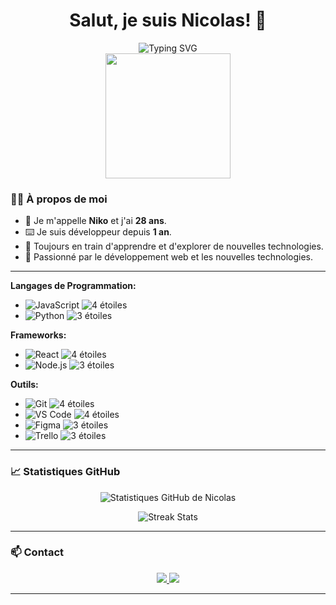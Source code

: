 <h1 align="center">Salut, je suis Nicolas! 👋</h1>

<div align="center">
  <img src="https://readme-typing-svg.herokuapp.com?font=Fira+Code&duration=3000&pause=500&color=58A6FF&width=435&lines=Développeur+Passionné;Amoureux+du+Code;Toujours+En+Apprentissage" alt="Typing SVG">
</div>

<div align="center">
  <img src="https://media.giphy.com/media/26tn33aiTi1jkl6H6/giphy.gif" width="200">
</div>

### 👨‍💻 À propos de moi

- 💼 Je m'appelle **Niko** et j'ai **28 ans**.
- ⌨️ Je suis développeur depuis **1 an**.
- 🌱 Toujours en train d'apprendre et d'explorer de nouvelles technologies.
- 🚀 Passionné par le développement web et les nouvelles technologies.

---

**Langages de Programmation:**

- ![JavaScript](https://img.shields.io/badge/-JavaScript-F7DF1E?logo=javascript&logoColor=000) ![4 étoiles](https://img.shields.io/badge/-★★★★☆-lightgrey)
- ![Python](https://img.shields.io/badge/-Python-3776AB?logo=python&logoColor=fff) ![3 étoiles](https://img.shields.io/badge/-★★★☆☆-lightgrey)

**Frameworks:**

- ![React](https://img.shields.io/badge/-React-61DAFB?logo=react&logoColor=000) ![4 étoiles](https://img.shields.io/badge/-★★★★☆-lightgrey)
- ![Node.js](https://img.shields.io/badge/-Node.js-339933?logo=node.js&logoColor=fff) ![3 étoiles](https://img.shields.io/badge/-★★★☆☆-lightgrey)

**Outils:**

- ![Git](https://img.shields.io/badge/-Git-F05032?logo=git&logoColor=fff) ![4 étoiles](https://img.shields.io/badge/-★★★★☆-lightgrey)
- ![VS Code](https://img.shields.io/badge/-VS%20Code-007ACC?logo=visual-studio-code&logoColor=fff) ![4 étoiles](https://img.shields.io/badge/-★★★★☆-lightgrey)
- ![Figma](https://img.shields.io/badge/-Figma-F24E1E?logo=figma&logoColor=fff) ![3 étoiles](https://img.shields.io/badge/-★★★☆☆-lightgrey)
- ![Trello](https://img.shields.io/badge/-Trello-0052CC?logo=trello&logoColor=fff) ![3 étoiles](https://img.shields.io/badge/-★★★☆☆-lightgrey)

</div>

---

### 📈 Statistiques GitHub

<p align="center">
  <img src="https://github-readme-stats.vercel.app/api?username=NikotoKoto&show_icons=true&theme=radical" alt="Statistiques GitHub de Nicolas">
</p>

<p align="center">
  <img src="https://github-readme-streak-stats.herokuapp.com?user=NikotoKoto&theme=radical" alt="Streak Stats">
</p>

---

### 📫 Contact

<p align="center">
  <a href="https://www.linkedin.com/in/tonprofil" target="_blank">
    <img src="https://img.shields.io/badge/-LinkedIn-0A66C2?logo=linkedin&logoColor=fff">
  </a>
  <a href="mailto:tonemail@example.com">
    <img src="https://img.shields.io/badge/-Email-D14836?logo=gmail&logoColor=fff">
  </a>
</p>

---

